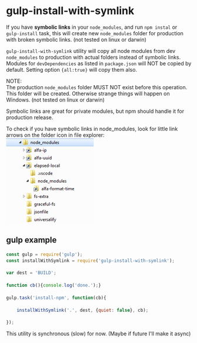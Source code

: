 # gulp-install-with-symlink

If you have **symbolic links** in your `node_modules`, 
and run `npm instal` or `gulp-install` task, this will create new `node_modules` folder for production with broken symbolic links. (not tested on linux or darwin)

`gulp-install-with-symlink` utility will copy all node modules from dev `node_modules` to production with actual folders instead of symbolic links. Modules for `devDependencies` as listed in `package.json` will NOT be copied by default. Setting option `{all:true}` will copy them also.

NOTE:  
The production `node_modules` folder MUST NOT exist before this operation. This folder will be created. Otherwise strange things will happen on Windows. (not tested on linux or darwin)

Symbolic links are great for private modules, but npm should handle it for production release.

To check if you have symbolic links in node_modules, look for little link arrows on the folder icon in file explorer:  
<img src="symlinks.png">

## gulp example

```javascript
const gulp = require('gulp');
const installWithSymlink = require('gulp-install-with-symlink');

var dest = 'BUILD';

function cb(){console.log('done.');}

gulp.task('install-npm', function(cb){

    installWithSymlink('.', dest, {quiet: false}, cb);

});
```

This utility is synchronous (slow) for now. (Maybe if future I'll make it async)